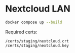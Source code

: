 # Nextcloud LAN

```sh
docker compose up --build
```

Required certs:
```
/certs/staging/nextcloud.crt
/certs/staging/nextcloud.key
```